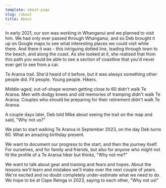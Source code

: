 ```yaml
---
template: about-page
slug: /about
title: About
---
```

In early 2021, our son was working in Whanganui and we planned to visit him. We had only ever passed through Whanganui, and so Deb brought it up on Google maps to see what interesting places we could visit while there. And there it was - this intriguing dotted line, leading through town to the beach, and along the coast. As she looked at it, she realised that from this path you would be able to see a section of coastline that you'd never ever get to see from a car. 

Te Araroa trail. She'd heard of it before, but it was always something other people did. Fit people. Young people. Hikers. 

Middle-aged, out-of-shape women getting close to 60 didn't walk Te Araroa. Men with dodgy knees and old memories of tramping didn't walk Te Araroa. Couples who should be preparing for their retirement didn't walk Te Araroa.

A couple days later, Deb told Mike about seeing the trail on the map and said, "Why not us?"

We plan to start walking Te Araroa in September 2023, on the day Deb turns 60. What an amazing birthday present. 

We want to document our progress to the start, and then the journey itself. For ourselves, and for family and friends, but also for anyone who might not fit the profile of a Te Araroa hiker but thinks, "Why not me?"

We want to talk about gear and training and fears and hopes. About the lessons we'll learn and mistakes we'll make over the next couple of years. We're excited and no doubt completely under-estimate what we need to do. We hope to be at Cape Reinga in 2023, saying to each other, "Why not us!"
